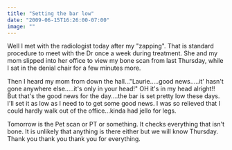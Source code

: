 ```yaml
---
title: "Setting the bar low"
date: "2009-06-15T16:26:00-07:00"
image: ""
---
```


Well I met with the radiologist today after my "zapping". That is standard procedure to meet with the Dr once a week during treatment. She and my mom slipped into her office to view my bone scan from last Thursday, while I sat in the denial chair for a few minutes more.

 Then I heard my mom from down the hall..."Laurie.....good news.....it' hasn't gone anywhere else.....it's only in your head!" OH it's in my head alright!! But that's the good news for the day....the bar is set pretty low these days. I'll set it as low as I need to to get some good news. I was so relieved that I could hardly walk out of the office...kinda had jello for legs.

Tomorrow is the Pet scan or PT or something. It checks everything that isn't bone. It is unlikely that anything is there either but we will know Thursday.
Thank you thank you thank you for everything.